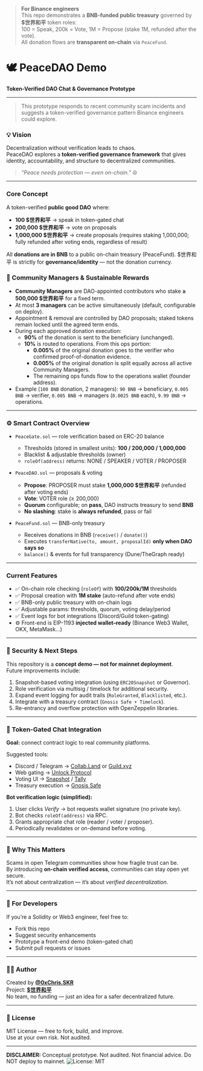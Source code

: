 > **For Binance engineers**  
> This repo demonstrates a **BNB-funded public treasury** governed by **$世界和平** token roles:  
> 100 = Speak, 200k = Vote, 1M = Propose (stake 1M, refunded after the vote).  
> All donation flows are **transparent on-chain** via `PeaceFund`.

 
# 🕊️ PeaceDAO Demo  
**Token-Verified DAO Chat & Governance Prototype**  

---
> This prototype responds to recent community scam incidents and suggests a token-verified governance pattern Binance engineers could explore.

### 💡 Vision
Decentralization without verification leads to chaos.  
PeaceDAO explores a **token-verified governance framework** that gives identity, accountability, and structure to decentralized communities.

> *"Peace needs protection — even on-chain."* ☮️

---

### Core Concept

A token-verified **public good DAO** where:
- **100 $世界和平** → speak in token-gated chat
- **200,000 $世界和平** → vote on proposals
- **1,000,000 $世界和平** → create proposals (requires staking 1,000,000; fully refunded after voting ends, regardless of result)

All **donations are in BNB** to a public on-chain treasury (PeaceFund).
$世界和平 is strictly for **governance/identity** — not the donation currency.

### 👥 Community Managers & Sustainable Rewards

- **Community Managers** are DAO-appointed contributors who stake **≥ 500,000 $世界和平** for a fixed term.
- At most **3 managers** can be active simultaneously (default, configurable on deploy).
- Appointment & removal are controlled by DAO proposals; staked tokens remain locked until the agreed term ends.
- During each approved donation execution:
  - **90%** of the donation is sent to the beneficiary (unchanged).
  - **10%** is routed to operations. From this ops portion:
    - **0.005%** of the original donation goes to the verifier who confirmed proof-of-donation evidence.
    - **0.005%** of the original donation is split equally across all active Community Managers.
    - The remaining ops funds flow to the operations wallet (founder address).
- Example (`100 BNB` donation, 2 managers): `90 BNB` → beneficiary, `0.005 BNB` → verifier, `0.005 BNB` → managers (`0.0025 BNB` each), `9.99 BNB` → operations.

---

### ⚙️ Smart Contract Overview

- `PeaceGate.sol` — role verification based on ERC-20 balance  
  - Thresholds (stored in smallest units): **100 / 200,000 / 1,000,000**
  - Blacklist & adjustable thresholds (owner)
  - `roleOf(address)` returns: NONE / SPEAKER / VOTER / PROPOSER

- `PeaceDAO.sol` — proposals & voting
  - **Propose**: PROPOSER must stake **1,000,000 $世界和平** (refunded after voting ends)
  - **Vote**: VOTER role (≥ 200,000)
  - **Quorum** configurable; on **pass**, DAO instructs treasury to send **BNB**
  - **No slashing**: stake is **always refunded**, pass or fail

- `PeaceFund.sol` — BNB-only treasury
  - Receives donations in BNB (`receive()` / `donate()`)
  - Executes `transferNative(to, amount, proposalId)` **only when DAO says so**
  - `balance()` & events for full transparency (Dune/TheGraph ready)

---

### Current Features

- ✅ On-chain role checking (`roleOf`) with **100/200k/1M** thresholds
- ✅ Proposal creation with **1M stake** (auto-refund after vote ends)
- ✅ BNB-only public treasury with on-chain logs
- ✅ Adjustable params: thresholds, quorum, voting delay/period
- ✅ Event logs for bot integrations (Discord/Guild token-gating)
- ⚙️ Front-end is EIP-1193 **injected wallet–ready** (Binance Web3 Wallet, OKX, MetaMask…)


---

### 🔐 Security & Next Steps
This repository is a **concept demo — not for mainnet deployment**.  
Future improvements include:
1. Snapshot-based voting integration (using `ERC20Snapshot` or Governor).  
2. Role verification via multisig / timelock for additional security.  
3. Expand event logging for audit trails (`RoleGranted`, `Blacklisted`, etc.).  
4. Integrate with a treasury contract (`Gnosis Safe + Timelock`).  
5. Re-entrancy and overflow protection with OpenZeppelin libraries.  

---

### 🤖 Token-Gated Chat Integration
**Goal:** connect contract logic to real community platforms.

Suggested tools:
- Discord / Telegram → [Collab.Land](https://collab.land/) or [Guild.xyz](https://guild.xyz/)  
- Web gating → [Unlock Protocol](https://unlock-protocol.com/)  
- Voting UI → [Snapshot](https://snapshot.org/) / [Tally](https://tally.xyz/)  
- Treasury execution → [Gnosis Safe](https://gnosis-safe.io/)  

**Bot verification logic (simplified):**
1. User clicks *Verify* → bot requests wallet signature (no private key).  
2. Bot checks `roleOf(address)` via RPC.  
3. Grants appropriate chat role (reader / voter / proposer).  
4. Periodically revalidates or on-demand before voting.

---

### 🧠 Why This Matters
Scams in open Telegram communities show how fragile trust can be.  
By introducing **on-chain verified access**, communities can stay open yet secure.  
It’s not about centralization — it’s about *verified decentralization*.

---

### 🧰 For Developers
If you’re a Solidity or Web3 engineer, feel free to:
- Fork this repo  
- Suggest security enhancements  
- Prototype a front-end demo (token-gated chat)  
- Submit pull requests or issues  

---

### 🧑‍💻 Author
Created by **[@0xChris.SKR](https://twitter.com/0xChris_SKR)**  
Project: **[$世界和平](https://twitter.com/search?q=%24世界和平&src=typed_query)**  
No team, no funding — just an idea for a safer decentralized future.  

---

### 🪪 License
MIT License — free to fork, build, and improve.  
Use at your own risk. Not audited.

---
**DISCLAIMER:** Conceptual prototype. Not audited. Not financial advice. Do NOT deploy to mainnet.
![License: MIT](https://img.shields.io/badge/License-MIT-green.svg)
